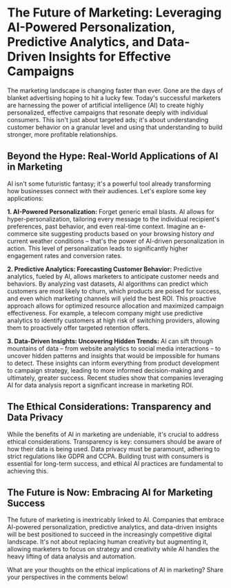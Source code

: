# The Future of Marketing: Leveraging AI-Powered Personalization, Predictive Analytics, and Data-Driven Insights for Effective Campaigns

The marketing landscape is changing faster than ever.  Gone are the days of blanket advertising hoping to hit a lucky few. Today's successful marketers are harnessing the power of artificial intelligence (AI) to create highly personalized, effective campaigns that resonate deeply with individual consumers.  This isn't just about targeted ads; it's about understanding customer behavior on a granular level and using that understanding to build stronger, more profitable relationships.


## Beyond the Hype: Real-World Applications of AI in Marketing

AI isn't some futuristic fantasy; it's a powerful tool already transforming how businesses connect with their audiences.  Let's explore some key applications:

**1. AI-Powered Personalization:** Forget generic email blasts. AI allows for hyper-personalization, tailoring every message to the individual recipient's preferences, past behavior, and even real-time context.  Imagine an e-commerce site suggesting products based on your browsing history *and* current weather conditions – that's the power of AI-driven personalization in action.  This level of personalization leads to significantly higher engagement rates and conversion rates.

**2. Predictive Analytics: Forecasting Customer Behavior:**  Predictive analytics, fueled by AI, allows marketers to anticipate customer needs and behaviors.  By analyzing vast datasets, AI algorithms can predict which customers are most likely to churn, which products are poised for success, and even which marketing channels will yield the best ROI.  This proactive approach allows for optimized resource allocation and maximized campaign effectiveness.  For example, a telecom company might use predictive analytics to identify customers at high risk of switching providers, allowing them to proactively offer targeted retention offers.

**3. Data-Driven Insights: Uncovering Hidden Trends:** AI can sift through mountains of data – from website analytics to social media interactions – to uncover hidden patterns and insights that would be impossible for humans to detect.  These insights can inform everything from product development to campaign strategy, leading to more informed decision-making and ultimately, greater success.  Recent studies show that companies leveraging AI for data analysis report a significant increase in marketing ROI.


## The Ethical Considerations: Transparency and Data Privacy

While the benefits of AI in marketing are undeniable, it's crucial to address ethical considerations.  Transparency is key: consumers should be aware of how their data is being used.  Data privacy must be paramount, adhering to strict regulations like GDPR and CCPA.  Building trust with consumers is essential for long-term success, and ethical AI practices are fundamental to achieving this.


## The Future is Now: Embracing AI for Marketing Success

The future of marketing is inextricably linked to AI.  Companies that embrace AI-powered personalization, predictive analytics, and data-driven insights will be best positioned to succeed in the increasingly competitive digital landscape.  It's not about replacing human creativity but augmenting it, allowing marketers to focus on strategy and creativity while AI handles the heavy lifting of data analysis and automation.


What are your thoughts on the ethical implications of AI in marketing?  Share your perspectives in the comments below!
